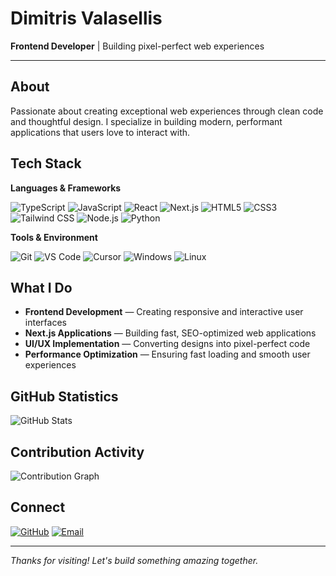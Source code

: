 # Dimitris Valasellis

**Frontend Developer** | Building pixel-perfect web experiences

---

## About

Passionate about creating exceptional web experiences through clean code and thoughtful design. I specialize in building modern, performant applications that users love to interact with.

## Tech Stack

**Languages & Frameworks**

![TypeScript](https://img.shields.io/badge/TypeScript-007ACC?style=flat-square&logo=typescript&logoColor=white)
![JavaScript](https://img.shields.io/badge/JavaScript-F7DF1E?style=flat-square&logo=javascript&logoColor=black)
![React](https://img.shields.io/badge/React-20232A?style=flat-square&logo=react&logoColor=61DAFB)
![Next.js](https://img.shields.io/badge/Next.js-000000?style=flat-square&logo=next.js&logoColor=white)
![HTML5](https://img.shields.io/badge/HTML5-E34F26?style=flat-square&logo=html5&logoColor=white)
![CSS3](https://img.shields.io/badge/CSS3-1572B6?style=flat-square&logo=css3&logoColor=white)
![Tailwind CSS](https://img.shields.io/badge/Tailwind_CSS-38B2AC?style=flat-square&logo=tailwind-css&logoColor=white)
![Node.js](https://img.shields.io/badge/Node.js-43853D?style=flat-square&logo=node.js&logoColor=white)
![Python](https://img.shields.io/badge/Python-3776AB?style=flat-square&logo=python&logoColor=white)

**Tools & Environment**

![Git](https://img.shields.io/badge/Git-F05032?style=flat-square&logo=git&logoColor=white)
![VS Code](https://img.shields.io/badge/VS_Code-007ACC?style=flat-square&logo=visual-studio-code&logoColor=white)
![Cursor](https://img.shields.io/badge/Cursor-000000?style=flat-square&logo=cursor&logoColor=white)
![Windows](https://img.shields.io/badge/Windows-0078D6?style=flat-square&logo=windows&logoColor=white)
![Linux](https://img.shields.io/badge/Linux-FCC624?style=flat-square&logo=linux&logoColor=black)

## What I Do

- **Frontend Development** — Creating responsive and interactive user interfaces
- **Next.js Applications** — Building fast, SEO-optimized web applications
- **UI/UX Implementation** — Converting designs into pixel-perfect code
- **Performance Optimization** — Ensuring fast loading and smooth user experiences

## GitHub Statistics

<img src="https://github-readme-stats.vercel.app/api?username=dimvalas&show_icons=true&theme=dark&hide_border=true&count_private=true&include_all_commits=true&custom_title=GitHub%20Statistics" alt="GitHub Stats" />

## Contribution Activity

<img src="https://github-readme-activity-graph.vercel.app/graph?username=dimitrisvalasellis&theme=dark&hide_border=true&area=true&custom_title=Contribution%20Activity&bg_color=0d1117&color=58a6ff&line=58a6ff&point=ffffff" alt="Contribution Graph" />

## Connect

[![GitHub](https://img.shields.io/badge/GitHub-100000?style=flat-square&logo=github&logoColor=white)](https://github.com/dimvalas)
[![Email](https://img.shields.io/badge/Email-D14836?style=flat-square&logo=gmail&logoColor=white)](mailto:dimitrisvalaselliss@gmail.com)

---

*Thanks for visiting! Let's build something amazing together.*
